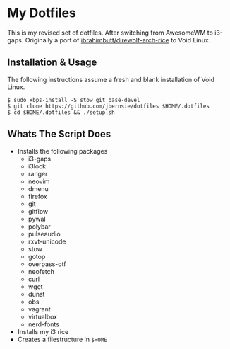 My Dotfiles
=============

This is my revised set of dotfiles. After switching from AwesomeWM to i3-gaps.
Originally a port of [ibrahimbutt/direwolf-arch-rice](https://github.com/ibrahimbutt/direwolf-arch-rice) to Void Linux.

Installation & Usage
--------------------

The following instructions assume a fresh and blank installation of Void Linux.

```console
$ sudo xbps-install -S stow git base-devel
$ git clone https://github.com/jbernsie/dotfiles $HOME/.dotfiles
$ cd $HOME/.dotfiles && ./setup.sh
```

Whats The Script Does
---------------------

- Installs the following packages
  - i3-gaps
  - i3lock
  - ranger
  - neovim
  - dmenu
  - firefox
  - git
  - gitflow
  - pywal
  - polybar
  - pulseaudio
  - rxvt-unicode
  - stow
  - gotop
  - overpass-otf
  - neofetch
  - curl
  - wget
  - dunst
  - obs
  - vagrant
  - virtualbox
  - nerd-fonts
- Installs my i3 rice
- Creates a filestructure in `$HOME`
